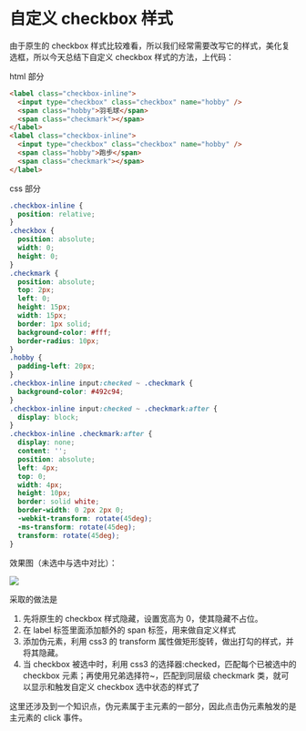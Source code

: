 # 自定义 checkbox 样式

由于原生的 checkbox 样式比较难看，所以我们经常需要改写它的样式，美化复选框，所以今天总结下自定义 checkbox 样式的方法，上代码：

html 部分

```html
<label class="checkbox-inline">
  <input type="checkbox" class="checkbox" name="hobby" />
  <span class="hobby">羽毛球</span>
  <span class="checkmark"></span>
</label>
<label class="checkbox-inline">
  <input type="checkbox" class="checkbox" name="hobby" />
  <span class="hobby">跑步</span>
  <span class="checkmark"></span>
</label>
```

css 部分

```css
.checkbox-inline {
  position: relative;
}
.checkbox {
  position: absolute;
  width: 0;
  height: 0;
}
.checkmark {
  position: absolute;
  top: 2px;
  left: 0;
  height: 15px;
  width: 15px;
  border: 1px solid;
  background-color: #fff;
  border-radius: 10px;
}
.hobby {
  padding-left: 20px;
}
.checkbox-inline input:checked ~ .checkmark {
  background-color: #492c94;
}
.checkbox-inline input:checked ~ .checkmark:after {
  display: block;
}
.checkbox-inline .checkmark:after {
  display: none;
  content: '';
  position: absolute;
  left: 4px;
  top: 0;
  width: 4px;
  height: 10px;
  border: solid white;
  border-width: 0 2px 2px 0;
  -webkit-transform: rotate(45deg);
  -ms-transform: rotate(45deg);
  transform: rotate(45deg);
}
```

效果图（未选中与选中对比）：

![](https://user-gold-cdn.xitu.io/2019/12/14/16f04ab69b849cda?w=199&h=68&f=png&s=3118)

采取的做法是

1. 先将原生的 checkbox 样式隐藏，设置宽高为 0，使其隐藏不占位。
2. 在 label 标签里面添加额外的 span 标签，用来做自定义样式
3. 添加伪元素，利用 css3 的 transform 属性做矩形旋转，做出打勾的样式，并将其隐藏。
4. 当 checkbox 被选中时，利用 css3 的选择器:checked，匹配每个已被选中的 checkbox 元素；再使用兄弟选择符~，匹配到同层级 checkmark 类，就可以显示和触发自定义 checkbox 选中状态的样式了

这里还涉及到一个知识点，伪元素属于主元素的一部分，因此点击伪元素触发的是主元素的 click 事件。
